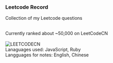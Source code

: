 ### Leetcode Record

Collection of my Leetcode questions  
<br>

Currently ranked about ~50,000 on LeetCodeCN  
<br>
![LEETCODECN](https://github.com/lilyzhaoyilu/LeetCodeRecord/blob/master/assets/LCCN.png)
<br>
Lanaguages used: JavaScript, Ruby  
Langguages for notes: English, Chinese
